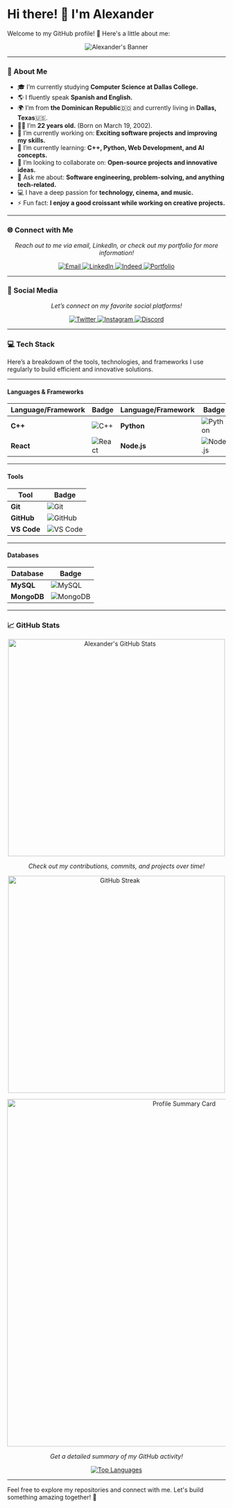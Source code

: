 # Hi there! 👋 I'm Alexander

Welcome to my GitHub profile! 🚀 Here's a little about me:

<p align="center">
  <img src="https://via.placeholder.com/800x200.png?text=Alexander" alt="Alexander's Banner" />
</p>

---

### 🌟 About Me
- 🎓 I’m currently studying **Computer Science at Dallas College.**
- 🌎 I fluently speak **Spanish and English.**
- 🌍 I’m from **the Dominican Republic**🇩🇴 and currently living in **Dallas, Texas**🇺🇸.
- 🧑‍🎓 I’m **22 years old.** (Born on March 19, 2002).
- 🔭 I’m currently working on: **Exciting software projects and improving my skills.**
- 🌱 I’m currently learning: **C++, Python, Web Development, and AI concepts.**
- 👯 I’m looking to collaborate on: **Open-source projects and innovative ideas.**
- 💬 Ask me about: **Software engineering, problem-solving, and anything tech-related.**
- 💻 I have a deep passion for **technology, cinema, and music.**
- ⚡ Fun fact: **I enjoy a good croissant while working on creative projects.**

---

### 🌐 Connect with Me
<p align="center">
  <i>Reach out to me via email, LinkedIn, or check out my portfolio for more information!</i>
</p>
<p align="center">
  <a href="mailto:deivialexander6@gmail.com" target="_blank">
    <img src="https://img.shields.io/badge/Email-D14836?style=for-the-badge&logo=gmail&logoColor=white" alt="Email">
  </a>
  <a href="https://www.linkedin.com/in/deivi-serrata-7789b2236" target="_blank">
    <img src="https://img.shields.io/badge/LinkedIn-0A66C2?style=for-the-badge&logo=linkedin&logoColor=white" alt="LinkedIn">
  </a>
  <a href="https://profile.indeed.com/?hl=en_US&co=US&from=gnav-homepage" target="_blank">
    <img src="https://img.shields.io/badge/Indeed-003A9B?style=for-the-badge&logo=indeed&logoColor=white" alt="Indeed">
  </a>
  <a href="https://yourwebsite.com" target="_blank">
    <img src="https://img.shields.io/badge/Portfolio-FF5722?style=for-the-badge&logo=firefox-browser&logoColor=white" alt="Portfolio">
  </a>
</p>

---

### 📱 Social Media
<p align="center">
  <i>Let’s connect on my favorite social platforms!</i>
</p>
<p align="center">
  <a href="https://x.com/serratxz_" target="_blank">
    <img src="https://img.shields.io/badge/Twitter-1DA1F2?style=for-the-badge&logo=twitter&logoColor=white" alt="Twitter">
  </a>
  <a href="https://www.instagram.com/serratxz._/" target="_blank">
    <img src="https://img.shields.io/badge/Instagram-E4405F?style=for-the-badge&logo=instagram&logoColor=white" alt="Instagram">
  </a>
  <a href="https://discord.com/users/307610186321887232" target="_blank">
    <img src="https://img.shields.io/badge/Discord-5865F2?style=for-the-badge&logo=discord&logoColor=white" alt="Discord">
  </a>
</p>

---

### 💻 Tech Stack
Here’s a breakdown of the tools, technologies, and frameworks I use regularly to build efficient and innovative solutions.

---

#### **Languages & Frameworks**
| **Language/Framework** | **Badge** | **Language/Framework** | **Badge** | **Language/Framework** | **Badge** |
|-------------------------|-----------|-------------------------|-----------|-------------------------|-----------|
| **C++**                | ![C++](https://img.shields.io/badge/C++-00599C?style=for-the-badge&logo=c%2B%2B&logoColor=white) | **Python**              | ![Python](https://img.shields.io/badge/Python-3776AB?style=for-the-badge&logo=python&logoColor=white) | **JavaScript**          | ![JavaScript](https://img.shields.io/badge/JavaScript-F7DF1E?style=for-the-badge&logo=javascript&logoColor=black) |
| **React**              | ![React](https://img.shields.io/badge/React-61DAFB?style=for-the-badge&logo=react&logoColor=black) | **Node.js**             | ![Node.js](https://img.shields.io/badge/Node.js-339933?style=for-the-badge&logo=node.js&logoColor=white) |                       |                       |

---

#### **Tools**
| **Tool**     | **Badge**                                                                                       |
|--------------|-------------------------------------------------------------------------------------------------|
| **Git**      | ![Git](https://img.shields.io/badge/Git-F05032?style=for-the-badge&logo=git&logoColor=white)    |
| **GitHub**   | ![GitHub](https://img.shields.io/badge/GitHub-181717?style=for-the-badge&logo=github&logoColor=white) |
| **VS Code**  | ![VS Code](https://img.shields.io/badge/VS%20Code-0078D4?style=for-the-badge&logo=visual-studio-code&logoColor=white) |

---

#### **Databases**
| **Database** | **Badge**                                                                                       |
|--------------|-------------------------------------------------------------------------------------------------|
| **MySQL**    | ![MySQL](https://img.shields.io/badge/MySQL-4479A1?style=for-the-badge&logo=mysql&logoColor=white) |
| **MongoDB**  | ![MongoDB](https://img.shields.io/badge/MongoDB-47A248?style=for-the-badge&logo=mongodb&logoColor=white) |

---

### 📈 GitHub Stats
<p align="center">
</p>
<p align="center">
  <a href="https://github-readme-stats.vercel.app/api?username=Alexandercs19&show_icons=true&theme=radical">
    <img src="https://github-readme-stats.vercel.app/api?username=Alexandercs19&show_icons=true&theme=radical" alt="Alexander's GitHub Stats" width="500" />
  </a>
</p>
<p align="center">
  <i>Check out my contributions, commits, and projects over time!</i>
</p>

<p align="center">
  <a href="https://github-readme-streak-stats.herokuapp.com/?user=Alexandercs19&theme=radical">
    <img src="https://github-readme-streak-stats.herokuapp.com/?user=Alexandercs19&theme=radical" alt="GitHub Streak" width="500" />
  </a>
</p>
<p align="center">
  <a href="https://github-profile-summary-cards.vercel.app/api/cards/profile-details?username=Alexandercs19&theme=radical">
    <img src="https://github-profile-summary-cards.vercel.app/api/cards/profile-details?username=Alexandercs19&theme=radical" alt="Profile Summary Card" width="800" />
  </a>
</p>
<p align="center">
  <i>Get a detailed summary of my GitHub activity!</i>
</p>

<p align="center">
  <a href="https://github-readme-stats.vercel.app/api/top-langs/?username=Alexandercs19&layout=donut-vertical&theme=radical">
    <img src="https://github-readme-stats.vercel.app/api/top-langs/?username=Alexandercs19&layout=donut-vertical&theme=radical" alt="Top Languages" />
  </a>
</p>
<p align="center">
</p>

---

Feel free to explore my repositories and connect with me. Let's build something amazing together! 🌟
